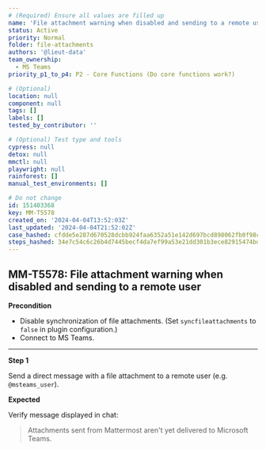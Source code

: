 ```yaml
---
# (Required) Ensure all values are filled up
name: 'File attachment warning when disabled and sending to a remote user'
status: Active
priority: Normal
folder: file-attachments
authors: '@lieut-data'
team_ownership:
  - MS Teams
priority_p1_to_p4: P2 - Core Functions (Do core functions work?)

# (Optional)
location: null
component: null
tags: []
labels: []
tested_by_contributor: ''

# (Optional) Test type and tools
cypress: null
detox: null
mmctl: null
playwright: null
rainforest: []
manual_test_environments: []

# Do not change
id: 151403368
key: MM-T5578
created_on: '2024-04-04T13:52:03Z'
last_updated: '2024-04-04T21:52:02Z'
case_hashed: cfdde5e287d670528dcbb924faa6352a51e142d697bcd898062fb0f98ce601f32944d9e2f0c6969f440f517dbbc04523
steps_hashed: 34e7c54c6c26b4d7445becf4da7ef99a53e21dd301b3ece82915474bd4459f982ce296a7db453971448122a11db946b1
---
```


<!-- (Auto-generated) Based on frontmatter's "key" and "name" -->

## MM-T5578: File attachment warning when disabled and sending to a remote user

**Precondition**

- Disable synchronization of file attachments. (Set `syncfileattachments` to `false` in plugin configuration.)
- Connect to MS Teams.

---

**Step 1**

Send a direct message with a file attachment to a remote user (e.g. `@msteams_user`).

**Expected**

Verify message displayed in chat:

> Attachments sent from Mattermost aren't yet delivered to Microsoft Teams.
